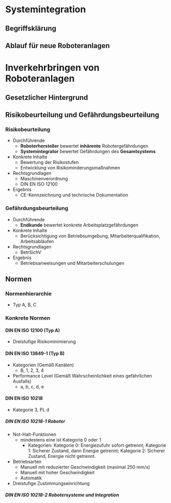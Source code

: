 # Systemintegration 
## Begriffsklärung 

## Ablauf für neue Roboteranlagen 


# Inverkehrbringen von Roboteranlagen 
## Gesetzlicher Hintergrund 

## Risikobeurteilung und Gefährdungsbeurteilung 
### Risikobeurteilung 
- Durchführende 
	- **Roboterhersteller** bewertet **inhärente** Robotergefährdungen 
	- **Systemintegrator** bewertet Gefährdungen des **Gesamtsystems** 
- Konkrete Inhalte 
	- Bewertung der Risikostufen 
	- Entwicklung von Risikominderungsmaßnahmen 
- Rechtsgrundlagen 
	- Maschinenverordnung 
	- DIN EN ISO 12100 
- Ergebnis 
	- CE-Kennzeichnung und technische Dokumentation 

### Gefährdungsbeurteilung 
- Durchführende 
	- **Endkunde** bewertet konkrete Arbeitsplatzgefährdungen 
- Konkrete Inhalte 
	- Berücksichtigung von Betriebsumgebung, Mitarbeiterqualifikation, Arbeitsabläufen 
- Rechtsgrundlagen 
	- BetrSichV 
- Ergebnis 
	- Betriebsanweisungen und Mitarbeiterschulungen 

## Normen 
### Normenhierarchie 
- Typ A, B, C 
### Konkrete Normen 
#### DIN EN ISO 12100 (Typ A) 
- Dreistufige Risikominimierung 

#### DIN EN ISO 13849-1 (Typ B) 
- Kategorien (Gemäß Kanälen) 
	- B, 1, 2, 3, 4 
- Performance Level (Gemäß Wahrscheinlichkeit eines gefährlichen Ausfalls) 
	- a, b, c, d, e 

#### DIN EN ISO 10218 
- Kategorie 3, PL d 

##### DIN EN ISO 10218-1 Roboter 
- Not-Halt-Funktionen 
	- mindestens eine ist Kategorie 0 oder 1 
		- Kategorien: Kategorie 0: Energiezufuhr sofort getrennt; Kategorie 1: Sicherer Zustand, dann Energie getrennt; Kategorie 2: Sicherer Zustand, Energie nicht getrennt. 
- Betriebsarten 
	- Manuell mit reduzierter Geschwindigkeit (maximal 250 mm/s) 
	- Manuell mit hoher Geschwindigkeit 
	- Automatik 
- Dreistufige Zustimmungseinrichtung 

##### DIN EN ISO 10218-2 Robotersysteme und Integration 
